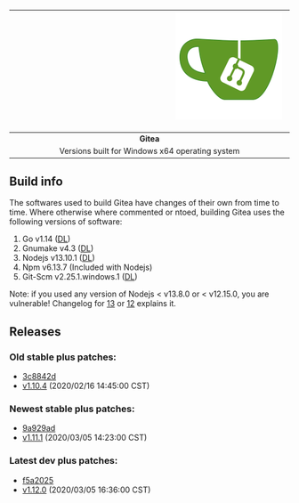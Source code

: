 | &emsp;&emsp;&emsp;&emsp;&emsp;&emsp;&emsp;&emsp;&emsp;&emsp;&emsp;&emsp;&emsp;&emsp;&emsp;&emsp;&emsp;&emsp;&emsp;&emsp; ![gitea-logo](reqs/gitea-192.png "Gitea logo") &emsp;&emsp;&emsp;&emsp;&emsp;&emsp;&emsp;&emsp;&emsp;&emsp;&emsp;&emsp;&emsp;&emsp;&emsp;&emsp;&emsp;&emsp;&emsp;&emsp; |
| :---: |
| **Gitea** |
| Versions built for Windows x64 operating system |

## Build info

The softwares used to build Gitea have changes of their own from time to time. Where otherwise where commented or ntoed, building Gitea uses the following versions of software:

1. Go v1.14 ([DL](https://golang.org/dl/))
2. Gnumake v4.3 ([DL](https://github.com/mbuilov/gnumake-windows))
3. Nodejs v13.10.1 ([DL](https://nodejs.org/en/download/current/))
4. Npm v6.13.7 (Included with Nodejs)
5. Git-Scm v2.25.1.windows.1 ([DL](https://git-scm.com/downloads))

Note: if you used any version of Nodejs < v13.8.0 or < v12.15.0, you are vulnerable! Changelog for [13](https://github.com/nodejs/node/blob/master/doc/changelogs/CHANGELOG_V13.md#13.8.0) or [12](https://github.com/nodejs/node/blob/master/doc/changelogs/CHANGELOG_V12.md#12.15.0) explains it.


## Releases

### Old stable plus patches:

* [3c8842d](https://github.com/go-gitea/gitea/releases/tag/v1.10.4)
* [v1.10.4](https://raw.githubusercontent.com/iamdoubz/Gitea4Windows/master/v1.10/1.10.4.7z) (2020/02/16 14:45:00 CST)

### Newest stable plus patches:

* [9a929ad](https://github.com/go-gitea/gitea/commit/9a929ad17fe1f110d45b83e00e6f0068fcbc1b60)
* [v1.11.1](https://raw.githubusercontent.com/iamdoubz/Gitea4Windows/master/v1.11/1.11.1+40.7z) (2020/03/05 14:23:00 CST)

### Latest dev plus patches:

* [f5a2025](https://github.com/go-gitea/gitea/commit/f5a20250ae65c422a8f5de3415f484bca087abe1)
* [v1.12.0](https://raw.githubusercontent.com/iamdoubz/Gitea4Windows/master/v1.12/1.12.0+dev-440.7z) (2020/03/05 16:36:00 CST)
